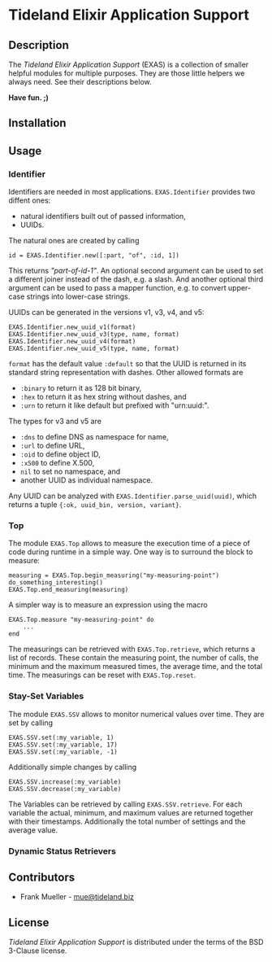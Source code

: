 # Tideland Elixir Application Support

## Description

The *Tideland Elixir Application Support* (EXAS) is a collection of smaller 
helpful modules for multiple purposes. They are those little helpers we
always need. See their descriptions below.

**Have fun. ;)**

## Installation

## Usage

### Identifier

Identifiers are needed in most applications. `EXAS.Identifier` provides two diffent
ones:

- natural identifiers built out of passed information,
- UUIDs.

The natural ones are created by calling

```
id = EXAS.Identifier.new([:part, "of", :id, 1])
```

This returns *"part-of-id-1"*. An optional second argument can be used to set a
different joiner instead of the dash, e.g. a slash. And another optional third 
argument can be used to pass a mapper function, e.g. to convert upper-case strings
into lower-case strings.

UUIDs can be generated in the versions v1, v3, v4, and v5:

```
EXAS.Identifier.new_uuid_v1(format)
EXAS.Identifier.new_uuid_v3(type, name, format)
EXAS.Identifier.new_uuid_v4(format)
EXAS.Identifier.new_uuid_v5(type, name, format)
```

`format` has the default value `:default` so that the UUID is returned in its
standard string representation with dashes. Other allowed formats are

- `:binary` to return it as 128 bit binary,
- `:hex` to return it as hex string without dashes, and
- `:urn` to return it like default but prefixed with "urn:uuid:".

The types for v3 and v5 are

- `:dns` to define DNS as namespace for name,
- `:url` to define URL,
- `:oid` to define object ID,
- `:x500` to define X.500, 
- `nil` to set no namespace, and
- another UUID as individual namespace.

Any UUID can be analyzed with `EXAS.Identifier.parse_uuid(uuid)`, which returns
a tuple `{:ok, uuid_bin, version, variant}`. 

### Top

The module `EXAS.Top` allows to measure the execution time of a piece of code during
runtime in a simple way. One way is to surround the block to measure:

```
measuring = EXAS.Top.begin_measuring("my-measuring-point")
do_something_interesting()
EXAS.Top.end_measuring(measuring)
```

A simpler way is to measure an expression using the macro

```
EXAS.Top.measure "my-measuring-point" do
    ...
end
```

The measurings can be retrieved with `EXAS.Top.retrieve`, which returns a
list of records. These contain the measuring point, the number of calls, the
minimum and the maximum measured times, the average time, and the total time.
The measurings can be reset with `EXAS.Top.reset`.

### Stay-Set Variables

The module `EXAS.SSV` allows to monitor numerical values over time. They are
set by calling

```
EXAS.SSV.set(:my_variable, 1)
EXAS.SSV.set(:my_variable, 17)
EXAS.SSV.set(:my_variable, -1)
```

Additionally simple changes by calling

```
EXAS.SSV.increase(:my_variable)
EXAS.SSV.decrease(:my_variable)
```

The Variables can be retrieved by calling `EXAS.SSV.retrieve`. For each variable
the actual, minimum, and maximum values are returned together with their timestamps.
Additionally the total number of settings and the average value.

### Dynamic Status Retrievers

## Contributors

- Frank Mueller - <mue@tideland.biz>

## License

*Tideland Elixir Application Support* is distributed under the terms of the BSD 3-Clause license.

